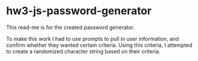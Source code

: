 # hw3-js-password-generator

This read-me is for the created password generator. 

To make this work I had to use prompts to pull in user information, and confirm whether they wanted certain criteria. Using this criteria, I attempted to create a randomized character string based on their criteria. 
